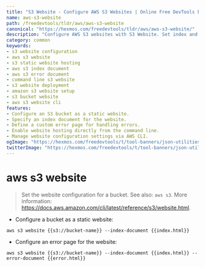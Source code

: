 ```yaml
---
title: "S3 Website - Configure AWS S3 Websites | Online Free DevTools by Hexmos"
name: aws-s3-website
path: /freedevtools/tldr/aws/aws-s3-website
canonical: "https://hexmos.com/freedevtools/tldr/aws/aws-s3-website/"
description: "Configure AWS S3 websites with S3 Website. Set index and error documents for static hosting, ensuring correct website behavior. Free online tool, no registration required."
category: common
keywords:
- s3 website configuration
- aws s3 website
- s3 static website hosting
- aws s3 index document
- aws s3 error document
- command line s3 website
- s3 website deployment
- amazon s3 website setup
- s3 bucket website
- aws s3 website cli
features:
- Configure an S3 bucket as a static website.
- Specify an index document for the website.
- Define a custom error page for handling errors.
- Enable website hosting directly from the command line.
- Manage website configuration settings via AWS CLI.
ogImage: "https://hexmos.com/freedevtools/t/tool-banners/json-utilities-banner.png"
twitterImage: "https://hexmos.com/freedevtools/t/tool-banners/json-utilities-banner.png"
---
```


# aws s3 website

> Set the website configuration for a bucket.
> See also: `aws s3`.
> More information: <https://docs.aws.amazon.com/cli/latest/reference/s3/website.html>.

- Configure a bucket as a static website:

`aws s3 website {{s3://bucket-name}} --index-document {{index.html}}`

- Configure an error page for the website:

`aws s3 website {{s3://bucket-name}} --index-document {{index.html}} --error-document {{error.html}}`
